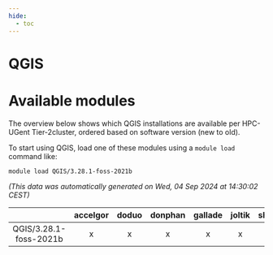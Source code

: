 ```yaml
---
hide:
  - toc
---
```


QGIS
====

# Available modules


The overview below shows which QGIS installations are available per HPC-UGent Tier-2cluster, ordered based on software version (new to old).

To start using QGIS, load one of these modules using a `module load` command like:

```shell
module load QGIS/3.28.1-foss-2021b
```

*(This data was automatically generated on Wed, 04 Sep 2024 at 14:30:02 CEST)*  

| |accelgor|doduo|donphan|gallade|joltik|shinx|skitty|
| :---: | :---: | :---: | :---: | :---: | :---: | :---: | :---: |
|QGIS/3.28.1-foss-2021b|x|x|x|x|x|-|x|
